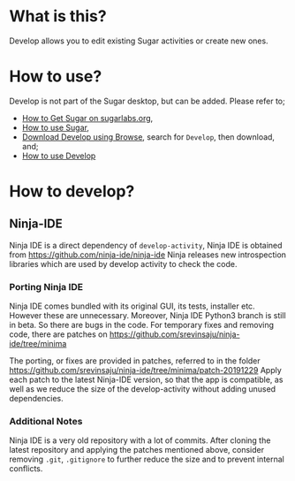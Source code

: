 What is this?
=============

Develop allows you to edit existing Sugar activities or create new ones.

How to use?
===========

Develop is not part of the Sugar desktop, but can be added.  Please refer to;

* [How to Get Sugar on sugarlabs.org](https://sugarlabs.org/),
* [How to use Sugar](https://help.sugarlabs.org/),
* [Download Develop using Browse](https://activities.sugarlabs.org/), search for `Develop`, then download, and;
* [How to use Develop](https://help.sugarlabs.org/develop.html)

How to develop?
===============

## Ninja-IDE
Ninja IDE is a direct dependency of `develop-activity`, Ninja IDE is
obtained from https://github.com/ninja-ide/ninja-ide Ninja releases
new introspection libraries which are used by develop activity to
check the code.

### Porting Ninja IDE
Ninja IDE comes bundled with its original GUI, its tests, installer
etc. However these are unnecessary.  Moreover, Ninja IDE Python3
branch is still in beta. So there are bugs in the code.  For temporary
fixes and removing code, there are patches on
https://github.com/srevinsaju/ninja-ide/tree/minima

The porting, or fixes are provided in patches, referred to in the
folder
https://github.com/srevinsaju/ninja-ide/tree/minima/patch-20191229
Apply each patch to the latest Ninja-IDE version, so that the app is
compatible, as well as we reduce the size of the develop-activity
without adding unused dependencies.

### Additional Notes
Ninja IDE is a very old repository with a lot of commits.  After
cloning the latest repository and applying the patches mentioned
above, consider removing `.git`, `.gitignore` to further reduce the
size and to prevent internal conflicts.
